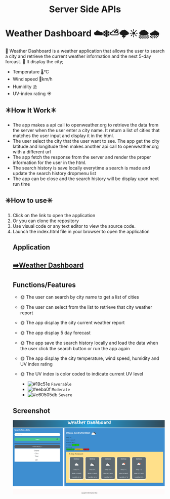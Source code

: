 <h1 align="center">Server Side APIs
  
# Weather Dashboard ☁️❄️⛅🌩️☀️🌨️🌧️
  
🔅 Weather Dashboard is a weather application that allows the user to search a city and retrieve the current weather information and the next 5-day forcast.
🔅 It display the city; 
  <ul>
    <li>Temperature 🌡️°C</li>
    <li>Wind speed 🎐km/h</li>
    <li>Humidity ⛱️</li>
    <li>UV-index rating ☀️</li>
  </ul>

 ## ✴️How It Work✴️

* The app makes a api call to openweather.org to retrieve the data from the server when the user enter a city name. It return a list of cities that matches the user input and display it in the html.
* The user select the city that the user want to see. The app get the city latitude and longitude then makes another api call to openweather.org with a different url 
* The app fetch the response from the server and render the proper information for the user in the html.
* The search history is save locally everytime a search is made and update the search history dropmenu list
* The app can be close and the search history will be display upon next run time

## ✳️How to use✳️ 
  <ol>
    <li>Click on the link to open the application</li>
    <li>Or you can clone the repository</li>
    <li>Use visual code or any text editor to view the source code. </li>
    <li>Launch the index.html file in your browser to open the application</li>

## Application
<a href="https://sophoanmeas.github.io/weather-dashboard/develop/index.html" target="_blank"><h2>➡️Weather Dashboard</a>

## Functions/Features

* 🌞 The user can search by city name to get a list of cities
* 🌞 The user can select from the list to retrieve that city weather report
* 🌞 The app display the city current weather report
* 🌞 The app display 5 day forecast 
* 🌞 The app save the search history locally and load the data when the user click the search button or run the app again
* 🌞 The app display the city temperature, wind speed, humidity and UV index rating
* 🌞 The UV index is color coded to indicate current UV level
  
  * ![#19c51e](https://via.placeholder.com/15/19c51e/000000?text=+) `Favorable` 
  * ![#eeba0f](https://via.placeholder.com/15/eeba0f/000000?text=+) `Moderate`
  * ![#e60505db](https://via.placeholder.com/15/e60505db/000000?text=+) `Severe` 
  
## Screenshot
![Alt text](https://github.com/SophoanMeas/weather-dashboard/blob/develop/develop/assets/img/screen-shot.png?raw=true)

